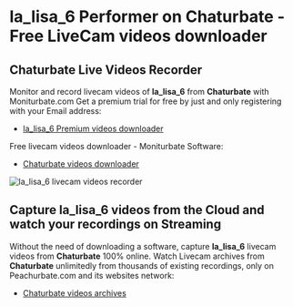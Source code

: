 # la_lisa_6 Performer on Chaturbate - Free LiveCam videos downloader

## Chaturbate Live Videos Recorder

Monitor and record livecam videos of **la_lisa_6** from **Chaturbate** with Moniturbate.com
Get a premium trial for free by just and only registering with your Email address:
* [la_lisa_6 Premium videos downloader](https://moniturbate.com/request-demo-licence-key.html)

Free livecam videos downloader - Moniturbate Software:
* [Chaturbate videos downloader](https://moniturbate.com/moniturbate-download-software.html)

![la_lisa_6 livecam videos recorder](https://peachurnet.com/templates/moniturbate-software.png)


## Capture la_lisa_6 videos from the Cloud and watch your recordings on Streaming

Without the need of downloading a software, capture **la_lisa_6** livecam videos from **Chaturbate** 100% online.
Watch Livecam archives from **Chaturbate** unlimitedly from thousands of existing recordings, only on Peachurbate.com and its websites network:
* [Chaturbate videos archives](https://peachurnet.com/)
